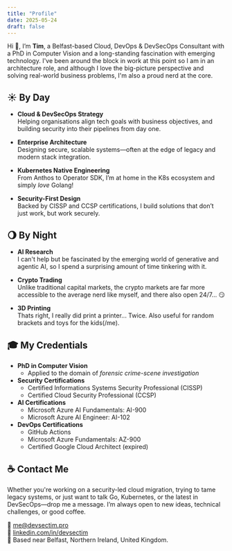 ```yaml
---
title: "Profile"
date: 2025-05-24
draft: false
---
```


Hi 👋, I’m **Tim**, a Belfast-based Cloud, DevOps & DevSecOps Consultant with a PhD in Computer Vision and a long-standing fascination with emerging technology.  I've been around the block in work at this point so I am in an architecture role, and although I love the big-picture perspective and solving real-world business problems, I'm also a proud nerd at the core.

## ☀️ By Day

- **Cloud & DevSecOps Strategy**  
  Helping organisations align tech goals with business objectives, and building security into their pipelines from day one.

- **Enterprise Architecture**  
  Designing secure, scalable systems—often at the edge of legacy and modern stack integration.

- **Kubernetes Native Engineering**  
  From Anthos to Operator SDK, I’m at home in the K8s ecosystem and simply *love* Golang!

- **Security-First Design**  
  Backed by CISSP and CCSP certifications, I build solutions that don’t just work, but work securely.

## 🌖 By Night

- **AI Research**  
  I can't help but be fascinated by the emerging world of generative and agentic AI, so I spend a surprising amount of time tinkering with it.

- **Crypto Trading**  
  Unlike traditional capital markets, the crypto markets are far more accessible to the average nerd like myself, and there also open 24/7... 😏

- **3D Printing**  
  Thats right, I really did print a printer... Twice.  Also useful for random brackets and toys for the kids(/me).
  
## 🎓 My Credentials

- **PhD in Computer Vision**
  - Applied to the domain of *forensic crime-scene investigation*
- **Security Certifications**  
  - Certified Informations Systems Security Professional (CISSP)
  - Certified Cloud Security Professional (CCSP)
- **AI Certifications**
  - Microsoft Azure AI Fundamentals: AI-900
  - Microsoft Azure AI Engineer: AI-102
- **DevOps Certifications**  
  - GitHub Actions
  - Microsoft Azure Fundamentals: AZ-900
  - Certified Google Cloud Architect (expired)

## ☕ Contact Me

Whether you're working on a security-led cloud migration, trying to tame legacy systems, or just want to talk Go, Kubernetes, or the latest in DevSecOps—drop me a message. I’m always open to new ideas, technical challenges, or good coffee.

📧 [me@devsectim.pro](mailto:me@devsectim.pro)  
📑 [linkedin.com/in/devsectim](https://linkedin.com/in/devsectim)  
📍 Based near Belfast, Northern Ireland, United Kingdom.
